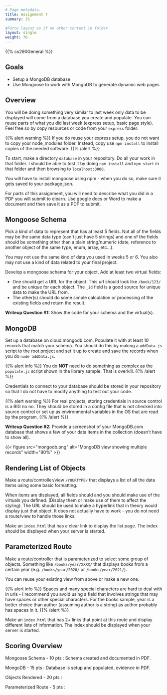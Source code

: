 ```yaml
---
# Page metadata.
title: Assignment 7
summary: JS

#Force layout as if no other content in folder
layout: single
weight: 70
---
```


{{% cs290General %}}

## Goals

* Setup a MongoDB database
* Use Mongoose to work with MongoDB to generate dynamic web pages

## Overview

You will be doing something very similar to last week only data to be displayed will come
from a database you create and populate. You can reuse parts of what
you did last week (express setup, basic page style). Feel free so by copy resources or
code from your `express` folder.

{{% alert warning %}}
If you do reuse your express setup, you do not want to copy your node_modules folder.
Instead, copy use `npm install` to install copies of the needed software.
{{% /alert %}}

To start, make a directory `database` in your repository. Do all your work in that folder.
I should be able to test it by doing `npm install` and `npm start` in that folder and
then browsing to `localhost:3000`.

You will have to install mongoose using npm - when you do so, make sure it gets saved to your
package.json.

For parts of this assignment, you will need to describe what you did in a PDF you will
submit to elearn. Use google docs or Word to make a document and then save it as a PDF to submit.

## Mongoose Schema

Pick a kind of data to represent that has at least 5 fields. Not all of the fields may
be the same data type (can't just have 5 strings) and one of the fields should be something
other than a plain string/numeric (date, reference to another object of the same type,
enum, array, etc...).

You may not use the same kind of data you used in weeks 5 or 6. You also may not use a kind of
data related to your final project.

Develop a mongoose schema for your object. Add at least two virtual fields:

* One should get a URL for the object. This url should look like `/book/123/`
and be unique for each object. The `_id` field is a good source for unique data to make the URL from.
* The other(s) should do some simple calculation or processing of the existing
fields and return the result.

**Writeup Question #1:** Show the code for your schema and the virtual(s).

## MongoDB

Set up a database on cloud.mongodb.com. Populate it with at least 10 records that
match your schema. You should do this by making a `addData.js` script to the
root project and set it up to create and save the records when you do `node addData.js`.

{{% alert info %}}
You do **NOT** need to do something as complex as the `populate.js` script shown in the
library sample. That is overkill.
{{% /alert %}}

Credentials to connect to your database should be stored in your repository so that
I do not have to modify anything to test out your code.

{{% alert warning %}}
For real projects, storing credentials in source control is a BIG no no. They should be
stored in a config file that is not checked into source control or set up as environmental
variables in the OS that are read by the program.
{{% /alert %}}

**Writeup Question #2:** Provide a screenshot of your MongoDB.com database that shows a few
of your data items in the collection (doesn't have to show all).

{{< figure src="mongodb.png" alt="MongoDB view showing multiple records" width="80%" >}}

## Rendering List of Objects

Make a route/controller/view `/YOURTYPE/` that displays a list of all the data items using some
basic formatting.

When items are displayed, all fields should and you should make use of the virtuals you defined.
(Display them or make use of them to affect the styling).
The URL should be used to make a hyperlink that in theory would display just that object. It does
not actually have to work - you do not need a route/view to handle those links.

Make an `index.html` that has a clear link to display the list page. The index should be displayed when
your server is started.

## Parameterized Route

Make a route/controller that is parameterized to select some group of objects. Something like `/books/year/XXXX/`
that displays books from a certain year (e.g. `/books/year/2020/` or `/books/year/2021/`).

You can reuse your existing view from above or make a new one.

{{% alert info %}}
Spaces and many special characters are hard to deal with in urls - I recommend you avoid using
a field that involves strings that may have spaces or other special characters. For the books sample,
year is a better choice than author (assuming author is a string) as author probably has spaces in it.
{{% /alert %}}

Make an `index.html` that has 2+ links that point at this route and display different
lists of information. The index should be displayed when your server
is started.

## Scoring Overview

Mongoose Schema - 10 pts
:  Schema created and documented in PDF.

MongoDB - 15 pts
:  Database is setup and populated, evidence in PDF.

Objects Rendered - 20 pts
:  

Parameterized Route - 5 pts
:  
